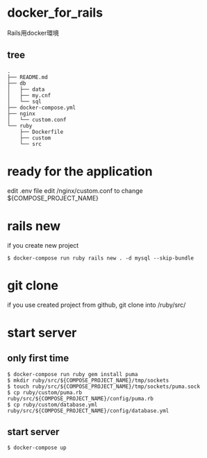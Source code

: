 # docker_for_rails
Rails用docker環境

## tree
```
.
├── README.md
├── db
│   ├── data
│   ├── my.cnf
│   └── sql
├── docker-compose.yml
├── nginx
│   └── custom.conf
└── ruby
    ├── Dockerfile
    ├── custom
    └── src
```

# ready for the application
edit .env file
edit /nginx/custom.conf to change ${COMPOSE_PROJECT_NAME}

# rails new 
if you create new project
```
$ docker-compose run ruby rails new . -d mysql --skip-bundle
```

# git clone
if you use created project from github, git clone into /ruby/src/

# start server
## only first time
```
$ docker-compose run ruby gem install puma
$ mkdir ruby/src/${COMPOSE_PROJECT_NAME}/tmp/sockets
$ touch ruby/src/${COMPOSE_PROJECT_NAME}/tmp/sockets/puma.sock
$ cp ruby/custom/puma.rb ruby/src/${COMPOSE_PROJECT_NAME}/config/puma.rb
$ cp ruby/custom/database.yml ruby/src/${COMPOSE_PROJECT_NAME}/config/database.yml
```

## start server
```
$ docker-compose up
```
